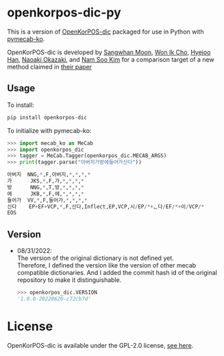 # openkorpos-dic-py

This is a version of [OpenKorPOS-dic](https://github.com/openkorpos/model-mecab) packaged for use in Python with 
[pymecab-ko](https://github.com/NoUnique/pymecab-ko).

OpenKorPOS-dic is developed by [Sangwhan Moon](mailto:sangwhan@iki.fi), [Won Ik Cho](mailto:wicho@hi.snu.ac.kr), [Hyejoo Han](mailto:hyejoo@oddconcepts.kr), [Naoaki Okazaki](mailto:okazaki@c.titech.ac.jp), and [Nam Soo Kim](mailto:nkim@snu.ac.kr) for a comparison target of a new method claimed in [their paper](https://github.com/openkorpos/openkorpos/raw/main/openkorpos.pdf)

## Usage

To install:

```bash
pip install openkorpos-dic
```

To initialize with pymecab-ko:

```python
>>> import mecab_ko as MeCab
>>> import openkorpos_dic
>>> tagger = MeCab.Tagger(openkorpos_dic.MECAB_ARGS)
>>> print(tagger.parse("아버지가방에들어가신다"))

아버지  NNG,*,F,아버지,*,*,*,*
가      JKS,*,F,가,*,*,*,*
방      NNG,*,T,방,*,*,*,*
에      JKB,*,F,에,*,*,*,*
들어가  VV,*,F,들어가,*,*,*,*
신다    EP+EF+VCP,*,F,신다,Inflect,EP,VCP,시/EP/*+ᆫ다/EF/*+이/VCP/*
EOS
```

## Version

- 08/31/2022:  
  The version of the original dictionary is not defined yet.  
  Therefore, I defined the version like the version of other mecab compatible dictionaries. And I added the commit hash id of the original repository to make it distinguishable.
  ```python
  >>> openkorpos_dic.VERSION
  '1.0.0-20220620-c72cb7d'
  ```

# License

OpenKorPOS-dic is available under the GPL-2.0 license, [see here](https://github.com/openkorpos/model-mecab/blob/main/LICENSE).  